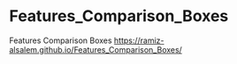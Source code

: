 # Features_Comparison_Boxes
Features Comparison Boxes
https://ramiz-alsalem.github.io/Features_Comparison_Boxes/
